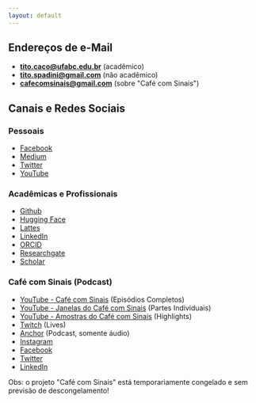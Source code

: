```yaml
---
layout: default
---
```


## Endereços de e-Mail

* **tito.caco@ufabc.edu.br** (acadêmico)
* **tito.spadini@gmail.com** (não acadêmico)
* **cafecomsinais@gmail.com** (sobre "Café com Sinais")


## Canais e Redes Sociais

### Pessoais

* [Facebook](https://www.facebook.com/titospadini)
* [Medium](https://www.medium.com/@titospadini)
* [Twitter](https://www.twitter.com/titospadini)
* [YouTube](https://www.youtube.com/titospadini)


### Acadêmicas e Profissionais

* [Github](https://github.com/tito-spadini)
* [Hugging Face](https://huggingface.co/TitoSpadini)
* [Lattes](http://lattes.cnpq.br/3817440854911030)
* [LinkedIn](https://www.linkedin.com/in/titospadini/)
* [ORCID](https://orcid.org/0000-0002-2716-174X)
* [Researchgate](https://www.researchgate.net/profile/Tito_Spadini)
* [Scholar](https://scholar.google.com.br/citations?user=5d13kDAAAAAJ)


### Café com Sinais (Podcast)

* [YouTube - Café com Sinais](https://www.youtube.com/channel/UCLnSFZcHeSNDNpYx1igvvSA) (Episódios Completos)
* [YouTube - Janelas do Café com Sinais](https://www.youtube.com/channel/UC2wYPgMUzIm9XTKTf6pgOqA) (Partes Individuais)
* [YouTube - Amostras do Café com Sinais](https://www.youtube.com/channel/UCG407Ck4UM-J6kjP2HKe3_Q) (Highlights)
* [Twitch](https://www.twitch.tv/cafecomsinais) (Lives)
* [Anchor](https://anchor.fm/cafe-com-sinais) (Podcast, somente áudio)
* [Instagram](https://www.instagram.com/cafecomsinais/)
* [Facebook](https://www.facebook.com/cafecomsinais)
* [Twitter](https://twitter.com/CafeComSinais)
* [LinkedIn](https://www.linkedin.com/company/cafecomsinais/)

Obs: o projeto "Café com Sinais" está temporariamente congelado e sem previsão de descongelamento!